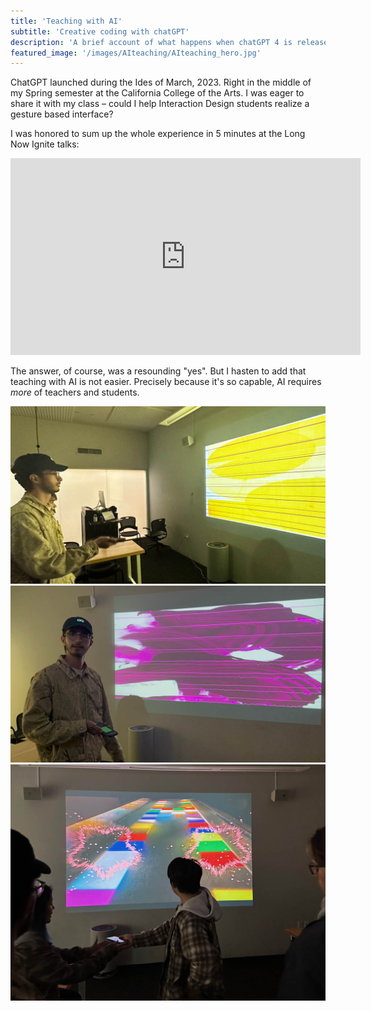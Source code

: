 ```yaml
---
title: 'Teaching with AI'
subtitle: 'Creative coding with chatGPT'
description: 'A brief account of what happens when chatGPT 4 is released in the middle of your Interaction Design class.'
featured_image: '/images/AIteaching/AIteaching_hero.jpg'
---
```

ChatGPT launched during the Ides of March, 2023. Right in the middle of my Spring semester at the California College of the Arts. I was eager to share it with my class – could I help Interaction Design students realize a gesture based interface?

I was honored to sum up the whole experience in 5 minutes at the Long Now Ignite talks:

<iframe width="560" height="315" src="https://www.youtube.com/embed/M0WB-hAPqxU?si=sqzA6MU8zKRR6Dc6" title="YouTube video player" frameborder="0" allow="accelerometer; autoplay; clipboard-write; encrypted-media; gyroscope; picture-in-picture; web-share" allowfullscreen></iframe>

The answer, of course, was a resounding "yes". But I hasten to add that teaching with AI is not easier. Precisely because it's so capable, AI requires *more* of teachers and students.

<div class="gallery" data-columns="2">
<img src ="/images/AIteaching/teaching1.jpg"/>
<img src ="/images/AIteaching/teaching2.jpg"/>
</div>

<img src ="/images/AIteaching/teaching3.jpg"/>
